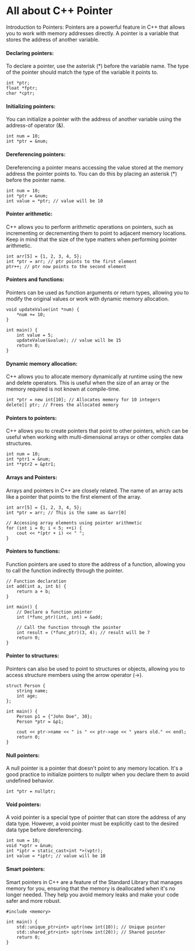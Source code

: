 # All about C++ Pointer

Introduction to Pointers:
Pointers are a powerful feature in C++ that allows you to work with memory addresses directly. A pointer is a variable that stores the address of another variable.

#### Declaring pointers:
To declare a pointer, use the asterisk (*) before the variable name. The type of the pointer should match the type of the variable it points to.

    int *ptr;
    float *fptr;
    char *cptr;

#### Initializing pointers:
You can initialize a pointer with the address of another variable using the address-of operator (&).

    int num = 10;
    int *ptr = &num;

#### Dereferencing pointers:
Dereferencing a pointer means accessing the value stored at the memory address the pointer points to. You can do this by placing an asterisk (*) before the pointer name.

    int num = 10;
    int *ptr = &num;
    int value = *ptr; // value will be 10

#### Pointer arithmetic:
C++ allows you to perform arithmetic operations on pointers, such as incrementing or decrementing them to point to adjacent memory locations. Keep in mind that the size of the type matters when performing pointer arithmetic.

    int arr[5] = {1, 2, 3, 4, 5};
    int *ptr = arr; // ptr points to the first element
    ptr++; // ptr now points to the second element

#### Pointers and functions:
Pointers can be used as function arguments or return types, allowing you to modify the original values or work with dynamic memory allocation.

    void updateValue(int *num) {
        *num += 10;
    }
    
    int main() {
        int value = 5;
        updateValue(&value); // value will be 15
        return 0;
    }

#### Dynamic memory allocation:
C++ allows you to allocate memory dynamically at runtime using the new and delete operators. This is useful when the size of an array or the memory required is not known at compile-time.

    int *ptr = new int[10]; // Allocates memory for 10 integers
    delete[] ptr; // Frees the allocated memory

#### Pointers to pointers:
C++ allows you to create pointers that point to other pointers, which can be useful when working with multi-dimensional arrays or other complex data structures.

    int num = 10;
    int *ptr1 = &num;
    int **ptr2 = &ptr1;

#### Arrays and Pointers:
Arrays and pointers in C++ are closely related. The name of an array acts like a pointer that points to the first element of the array.

    int arr[5] = {1, 2, 3, 4, 5};
    int *ptr = arr; // This is the same as &arr[0]
    
    // Accessing array elements using pointer arithmetic
    for (int i = 0; i < 5; ++i) {
        cout << *(ptr + i) << " ";
    }

#### Pointers to functions:
Function pointers are used to store the address of a function, allowing you to call the function indirectly through the pointer.

    // Function declaration
    int add(int a, int b) {
        return a + b;
    }
    
    int main() {
        // Declare a function pointer
        int (*func_ptr)(int, int) = &add;
    
        // Call the function through the pointer
        int result = (*func_ptr)(3, 4); // result will be 7
        return 0;
    }

#### Pointer to structures:
Pointers can also be used to point to structures or objects, allowing you to access structure members using the arrow operator (->).

    struct Person {
        string name;
        int age;
    };
    
    int main() {
        Person p1 = {"John Doe", 30};
        Person *ptr = &p1;
    
        cout << ptr->name << " is " << ptr->age << " years old." << endl;
        return 0;
    }

#### Null pointers:
A null pointer is a pointer that doesn't point to any memory location. It's a good practice to initialize pointers to nullptr when you declare them to avoid undefined behavior.

    int *ptr = nullptr;

#### Void pointers:
A void pointer is a special type of pointer that can store the address of any data type. However, a void pointer must be explicitly cast to the desired data type before dereferencing.

    int num = 10;
    void *vptr = &num;
    int *iptr = static_cast<int *>(vptr);
    int value = *iptr; // value will be 10

#### Smart pointers:
Smart pointers in C++ are a feature of the Standard Library that manages memory for you, ensuring that the memory is deallocated when it's no longer needed. They help you avoid memory leaks and make your code safer and more robust.

    #include <memory>
    
    int main() {
        std::unique_ptr<int> uptr(new int(10)); // Unique pointer
        std::shared_ptr<int> sptr(new int(20)); // Shared pointer
        return 0;
    }
